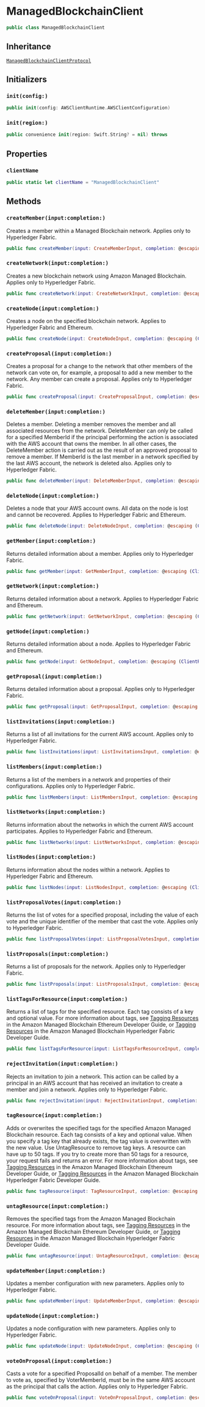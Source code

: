 # ManagedBlockchainClient

``` swift
public class ManagedBlockchainClient 
```

## Inheritance

[`ManagedBlockchainClientProtocol`](/aws-sdk-swift/reference/0.x/AWSManagedBlockchain/ManagedBlockchainClientProtocol)

## Initializers

### `init(config:)`

``` swift
public init(config: AWSClientRuntime.AWSClientConfiguration) 
```

### `init(region:)`

``` swift
public convenience init(region: Swift.String? = nil) throws 
```

## Properties

### `clientName`

``` swift
public static let clientName = "ManagedBlockchainClient"
```

## Methods

### `createMember(input:completion:)`

Creates a member within a Managed Blockchain network. Applies only to Hyperledger Fabric.

``` swift
public func createMember(input: CreateMemberInput, completion: @escaping (ClientRuntime.SdkResult<CreateMemberOutputResponse, CreateMemberOutputError>) -> Void)
```

### `createNetwork(input:completion:)`

Creates a new blockchain network using Amazon Managed Blockchain. Applies only to Hyperledger Fabric.

``` swift
public func createNetwork(input: CreateNetworkInput, completion: @escaping (ClientRuntime.SdkResult<CreateNetworkOutputResponse, CreateNetworkOutputError>) -> Void)
```

### `createNode(input:completion:)`

Creates a node on the specified blockchain network. Applies to Hyperledger Fabric and Ethereum.

``` swift
public func createNode(input: CreateNodeInput, completion: @escaping (ClientRuntime.SdkResult<CreateNodeOutputResponse, CreateNodeOutputError>) -> Void)
```

### `createProposal(input:completion:)`

Creates a proposal for a change to the network that other members of the network can vote on, for example, a proposal to add a new member to the network. Any member can create a proposal. Applies only to Hyperledger Fabric.

``` swift
public func createProposal(input: CreateProposalInput, completion: @escaping (ClientRuntime.SdkResult<CreateProposalOutputResponse, CreateProposalOutputError>) -> Void)
```

### `deleteMember(input:completion:)`

Deletes a member. Deleting a member removes the member and all associated resources from the network. DeleteMember can only be called for a specified MemberId if the principal performing the action is associated with the AWS account that owns the member. In all other cases, the DeleteMember action is carried out as the result of an approved proposal to remove a member. If MemberId is the last member in a network specified by the last AWS account, the network is deleted also. Applies only to Hyperledger Fabric.

``` swift
public func deleteMember(input: DeleteMemberInput, completion: @escaping (ClientRuntime.SdkResult<DeleteMemberOutputResponse, DeleteMemberOutputError>) -> Void)
```

### `deleteNode(input:completion:)`

Deletes a node that your AWS account owns. All data on the node is lost and cannot be recovered. Applies to Hyperledger Fabric and Ethereum.

``` swift
public func deleteNode(input: DeleteNodeInput, completion: @escaping (ClientRuntime.SdkResult<DeleteNodeOutputResponse, DeleteNodeOutputError>) -> Void)
```

### `getMember(input:completion:)`

Returns detailed information about a member. Applies only to Hyperledger Fabric.

``` swift
public func getMember(input: GetMemberInput, completion: @escaping (ClientRuntime.SdkResult<GetMemberOutputResponse, GetMemberOutputError>) -> Void)
```

### `getNetwork(input:completion:)`

Returns detailed information about a network. Applies to Hyperledger Fabric and Ethereum.

``` swift
public func getNetwork(input: GetNetworkInput, completion: @escaping (ClientRuntime.SdkResult<GetNetworkOutputResponse, GetNetworkOutputError>) -> Void)
```

### `getNode(input:completion:)`

Returns detailed information about a node. Applies to Hyperledger Fabric and Ethereum.

``` swift
public func getNode(input: GetNodeInput, completion: @escaping (ClientRuntime.SdkResult<GetNodeOutputResponse, GetNodeOutputError>) -> Void)
```

### `getProposal(input:completion:)`

Returns detailed information about a proposal. Applies only to Hyperledger Fabric.

``` swift
public func getProposal(input: GetProposalInput, completion: @escaping (ClientRuntime.SdkResult<GetProposalOutputResponse, GetProposalOutputError>) -> Void)
```

### `listInvitations(input:completion:)`

Returns a list of all invitations for the current AWS account. Applies only to Hyperledger Fabric.

``` swift
public func listInvitations(input: ListInvitationsInput, completion: @escaping (ClientRuntime.SdkResult<ListInvitationsOutputResponse, ListInvitationsOutputError>) -> Void)
```

### `listMembers(input:completion:)`

Returns a list of the members in a network and properties of their configurations. Applies only to Hyperledger Fabric.

``` swift
public func listMembers(input: ListMembersInput, completion: @escaping (ClientRuntime.SdkResult<ListMembersOutputResponse, ListMembersOutputError>) -> Void)
```

### `listNetworks(input:completion:)`

Returns information about the networks in which the current AWS account participates. Applies to Hyperledger Fabric and Ethereum.

``` swift
public func listNetworks(input: ListNetworksInput, completion: @escaping (ClientRuntime.SdkResult<ListNetworksOutputResponse, ListNetworksOutputError>) -> Void)
```

### `listNodes(input:completion:)`

Returns information about the nodes within a network. Applies to Hyperledger Fabric and Ethereum.

``` swift
public func listNodes(input: ListNodesInput, completion: @escaping (ClientRuntime.SdkResult<ListNodesOutputResponse, ListNodesOutputError>) -> Void)
```

### `listProposalVotes(input:completion:)`

Returns the list of votes for a specified proposal, including the value of each vote and the unique identifier of the member that cast the vote. Applies only to Hyperledger Fabric.

``` swift
public func listProposalVotes(input: ListProposalVotesInput, completion: @escaping (ClientRuntime.SdkResult<ListProposalVotesOutputResponse, ListProposalVotesOutputError>) -> Void)
```

### `listProposals(input:completion:)`

Returns a list of proposals for the network. Applies only to Hyperledger Fabric.

``` swift
public func listProposals(input: ListProposalsInput, completion: @escaping (ClientRuntime.SdkResult<ListProposalsOutputResponse, ListProposalsOutputError>) -> Void)
```

### `listTagsForResource(input:completion:)`

Returns a list of tags for the specified resource. Each tag consists of a key and optional value. For more information about tags, see [Tagging Resources](https://docs.aws.amazon.com/managed-blockchain/latest/ethereum-dev/tagging-resources.html) in the Amazon Managed Blockchain Ethereum Developer Guide, or [Tagging Resources](https://docs.aws.amazon.com/managed-blockchain/latest/hyperledger-fabric-dev/tagging-resources.html) in the Amazon Managed Blockchain Hyperledger Fabric Developer Guide.

``` swift
public func listTagsForResource(input: ListTagsForResourceInput, completion: @escaping (ClientRuntime.SdkResult<ListTagsForResourceOutputResponse, ListTagsForResourceOutputError>) -> Void)
```

### `rejectInvitation(input:completion:)`

Rejects an invitation to join a network. This action can be called by a principal in an AWS account that has received an invitation to create a member and join a network. Applies only to Hyperledger Fabric.

``` swift
public func rejectInvitation(input: RejectInvitationInput, completion: @escaping (ClientRuntime.SdkResult<RejectInvitationOutputResponse, RejectInvitationOutputError>) -> Void)
```

### `tagResource(input:completion:)`

Adds or overwrites the specified tags for the specified Amazon Managed Blockchain resource. Each tag consists of a key and optional value. When you specify a tag key that already exists, the tag value is overwritten with the new value. Use UntagResource to remove tag keys. A resource can have up to 50 tags. If you try to create more than 50 tags for a resource, your request fails and returns an error. For more information about tags, see [Tagging Resources](https://docs.aws.amazon.com/managed-blockchain/latest/ethereum-dev/tagging-resources.html) in the Amazon Managed Blockchain Ethereum Developer Guide, or [Tagging Resources](https://docs.aws.amazon.com/managed-blockchain/latest/hyperledger-fabric-dev/tagging-resources.html) in the Amazon Managed Blockchain Hyperledger Fabric Developer Guide.

``` swift
public func tagResource(input: TagResourceInput, completion: @escaping (ClientRuntime.SdkResult<TagResourceOutputResponse, TagResourceOutputError>) -> Void)
```

### `untagResource(input:completion:)`

Removes the specified tags from the Amazon Managed Blockchain resource. For more information about tags, see [Tagging Resources](https://docs.aws.amazon.com/managed-blockchain/latest/ethereum-dev/tagging-resources.html) in the Amazon Managed Blockchain Ethereum Developer Guide, or [Tagging Resources](https://docs.aws.amazon.com/managed-blockchain/latest/hyperledger-fabric-dev/tagging-resources.html) in the Amazon Managed Blockchain Hyperledger Fabric Developer Guide.

``` swift
public func untagResource(input: UntagResourceInput, completion: @escaping (ClientRuntime.SdkResult<UntagResourceOutputResponse, UntagResourceOutputError>) -> Void)
```

### `updateMember(input:completion:)`

Updates a member configuration with new parameters. Applies only to Hyperledger Fabric.

``` swift
public func updateMember(input: UpdateMemberInput, completion: @escaping (ClientRuntime.SdkResult<UpdateMemberOutputResponse, UpdateMemberOutputError>) -> Void)
```

### `updateNode(input:completion:)`

Updates a node configuration with new parameters. Applies only to Hyperledger Fabric.

``` swift
public func updateNode(input: UpdateNodeInput, completion: @escaping (ClientRuntime.SdkResult<UpdateNodeOutputResponse, UpdateNodeOutputError>) -> Void)
```

### `voteOnProposal(input:completion:)`

Casts a vote for a specified ProposalId on behalf of a member. The member to vote as, specified by VoterMemberId, must be in the same AWS account as the principal that calls the action. Applies only to Hyperledger Fabric.

``` swift
public func voteOnProposal(input: VoteOnProposalInput, completion: @escaping (ClientRuntime.SdkResult<VoteOnProposalOutputResponse, VoteOnProposalOutputError>) -> Void)
```
